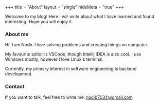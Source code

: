 +++
title = "About"
layout = "single"
hideMeta = "true"
+++

Welcome to my blog! Here I will write about what I have learned
and found interesting. Hope you will enjoy it.
### About me
Hi! I am Nodir. I love solving problems and creating things on computer.

My favourite editor is VSCode, though Intellij IDEA is also cool. I use Windows mostly,
however I love Linux's terminal. 

Currently, my primary interest in software engineering is backend development.

### Contact
If you want to talk, feel free to write me: [nodib7034@gmail.com](mailto:nodib7034@gmail.com)

